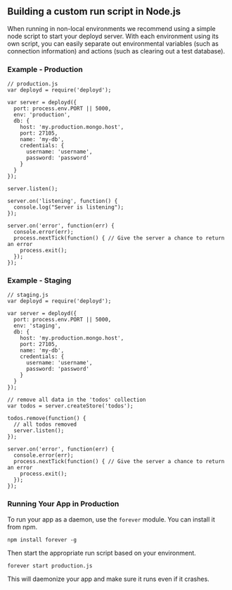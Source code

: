 <!--{
  title: 'Building a custom run script in Node.js',
  tags: ['node', 'module', 'server', 'deployment']
}-->

## Building a custom run script in Node.js

When running in non-local environments we recommend using a simple node script to start your deployd server. With each environment using its own script, you can easily separate out environmental variables (such as connection information) and actions (such as clearing out a test database).

### Example - Production

    // production.js
    var deployd = require('deployd');

    var server = deployd({
      port: process.env.PORT || 5000,
      env: 'production',
      db: {
        host: 'my.production.mongo.host',
        port: 27105,
        name: 'my-db',
        credentials: {
          username: 'username',
          password: 'password'
        }
      }
    });

    server.listen();

    server.on('listening', function() {
      console.log("Server is listening");
    });

    server.on('error', function(err) {
      console.error(err);
      process.nextTick(function() { // Give the server a chance to return an error
        process.exit();
      });
    });

### Example - Staging

    // staging.js
    var deployd = require('deployd');

    var server = deployd({
      port: process.env.PORT || 5000,
      env: 'staging',
      db: {
        host: 'my.production.mongo.host',
        port: 27105,
        name: 'my-db',
        credentials: {
          username: 'username',
          password: 'password'
        }
      }
    });

    // remove all data in the 'todos' collection
    var todos = server.createStore('todos');
      
    todos.remove(function() {
      // all todos removed
      server.listen();
    });

    server.on('error', function(err) {
      console.error(err);
      process.nextTick(function() { // Give the server a chance to return an error
        process.exit();
      });
    });
    
### Running Your App in Production

To run your app as a daemon, use the `forever` module. You can install it from npm.

    npm install forever -g
    
Then start the appropriate run script based on your environment.

    forever start production.js
    
This will daemonize your app and make sure it runs even if it crashes.